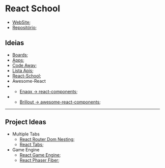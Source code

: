 # React School

- [WebSite](https://react-school2.netlify.app/);
- [Repositório](https://gitlab.com/201flaviosilva/ReactSchool);

## Ideias

- [Boards](https://gitlab.com/201flaviosilva/ReactSchool/-/boards/2261662);
- [Apps](https://github.com/florinpop17/app-ideas);
- [Code Away](https://www.codeaway.io/);
- [Lista Apis](https://github.com/public-apis/public-apis);
- [React-School](https://react-school.netlify.app/);
- Awesome-React
- - [Enaqx -> react-components](https://github.com/enaqx/awesome-react);
- - [Brillout -> awesome-react-components](https://github.com/brillout/awesome-react-components);


----

## Project Ideas

- Multiple Tabs
  - [React Router Dom Nesting](https://reactrouter.com/web/example/nesting);
  - [React Tabs](https://www.npmjs.com/package/react-tabs);
- Game Engine
  - [React Game Engine](https://github.com/bberak/react-game-engine);
  - [React Phaser Fiber](https://github.com/mattjennings/react-phaser-fiber);
